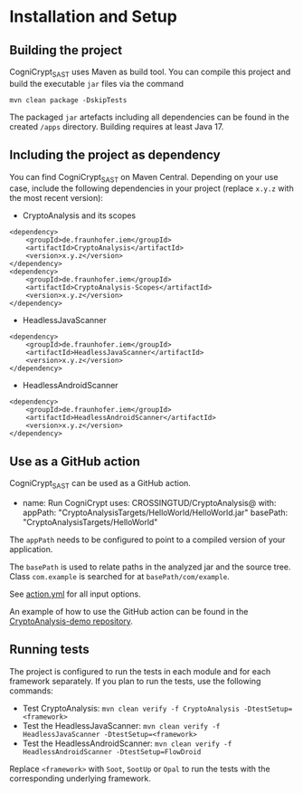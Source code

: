 # Installation and Setup

## Building the project
CogniCrypt<sub>SAST</sub> uses Maven as build tool. You can compile this project and build the executable `jar` files via the command
```
mvn clean package -DskipTests
```
The packaged `jar` artefacts including all dependencies can be found in the created `/apps` directory. Building requires at least Java 17.

## Including the project as dependency
You can find CogniCrypt<sub>SAST</sub> on Maven Central. Depending on your use case, include the following dependencies in your project (replace `x.y.z` with the most recent version):
- CryptoAnalysis and its scopes
```pom
<dependency>
    <groupId>de.fraunhofer.iem</groupId>
    <artifactId>CryptoAnalysis</artifactId>
    <version>x.y.z</version>
</dependency>
<dependency>
    <groupId>de.fraunhofer.iem</groupId>
    <artifactId>CryptoAnalysis-Scopes</artifactId>
    <version>x.y.z</version>
</dependency>
```
- HeadlessJavaScanner
```pom
<dependency>
    <groupId>de.fraunhofer.iem</groupId>
    <artifactId>HeadlessJavaScanner</artifactId>
    <version>x.y.z</version>
</dependency> 
```
- HeadlessAndroidScanner
```pom
<dependency>
    <groupId>de.fraunhofer.iem</groupId>
    <artifactId>HeadlessAndroidScanner</artifactId>
    <version>x.y.z</version>
</dependency> 
```

## Use as a GitHub action
CogniCrypt<sub>SAST</sub> can be used as a GitHub action.

- name: Run CogniCrypt
  uses: CROSSINGTUD/CryptoAnalysis@<version>
  with:
  appPath: "CryptoAnalysisTargets/HelloWorld/HelloWorld.jar"
  basePath: "CryptoAnalysisTargets/HelloWorld"

The `appPath` needs to be configured to point to a compiled version of your application.

The `basePath` is used to relate paths in the analyzed jar and the source tree. Class `com.example` is searched for at `basePath/com/example`.

See [action.yml](https://github.com/CROSSINGTUD/CryptoAnalysis/blob/develop/action.yml) for all input options.

An example of how to use the GitHub action can be found in the [CryptoAnalysis-demo repository](https://github.com/CROSSINGTUD/CryptoAnalysis-demo/actions).

## Running tests
The project is configured to run the tests in each module and for each framework separately. If you plan to run the tests, use the following commands:
- Test CryptoAnalysis: `mvn clean verify -f CryptoAnalysis -DtestSetup=<framework>`
- Test the HeadlessJavaScanner: `mvn clean verify -f HeadlessJavaScanner -DtestSetup=<framework>`
- Test the HeadlessAndroidScanner: `mvn clean verify -f HeadlessAndroidScanner -DtestSetup=FlowDroid`

Replace `<framework>` with `Soot`, `SootUp` or `Opal` to run the tests with the corresponding underlying framework.
